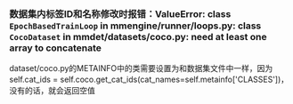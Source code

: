 ### 数据集内标签ID和名称修改时报错：ValueError: class `EpochBasedTrainLoop` in mmengine/runner/loops.py: class `CocoDataset` in mmdet/datasets/coco.py: need at least one array to concatenate
dataset/coco.py的METAINFO中的类需要设置为和数据集文件中一样，因为self.cat_ids = self.coco.get_cat_ids(cat_names=self.metainfo['CLASSES'])，没有的话，就会返回空值
